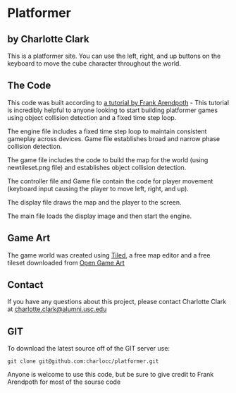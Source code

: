 # Platformer

## by Charlotte Clark

This is a platformer site. You can use the left, right, and up buttons on the keyboard to move the cube character throughout the world. 

## The Code 
This code was built according to [a tutorial by Frank Arendpoth](https://youtu.be/w-OKdSHRlfA) - This tutorial is incredibly helpful to anyone looking to start building platformer games using object collision detection and a fixed time step loop.

The engine file includes a fixed time step loop to maintain consistent gameplay across devices. Game file establishes broad and narrow phase collision detection. 

The game file includes the code to build the map for the world (using newtileset.png file) and establishes object collision detection.

The controller file and Game file contain the code for player movement (keyboard input causing the player to move left, right, and up).

The display file draws the map and the player to the screen.

The main file loads the display image and then start the engine. 

## Game Art

The game world was created using [Tiled](https://www.mapeditor.org/), a free map editor and a free tileset downloaded from [Open Game Art](https://opengameart.org/)

## Contact

If you have any questions about this project, please contact Charlotte Clark at charlotte.clark@alumni.usc.edu

## GIT 

To download the latest source off of the GIT server use: 

    git clone git@github.com:charlocc/platformer.git

Anyone is welcome to use this code, but be sure to give credit to Frank Arendpoth for most of the sourse code